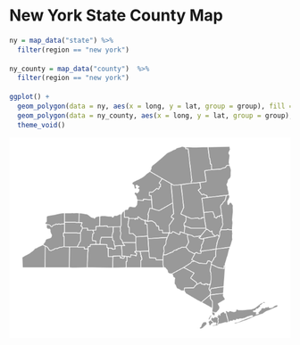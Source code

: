 New York State County Map
================

``` r
ny = map_data("state") %>% 
  filter(region == "new york")

ny_county = map_data("county")  %>% 
  filter(region == "new york")

ggplot() + 
  geom_polygon(data = ny, aes(x = long, y = lat, group = group), fill = "darkgray") + 
  geom_polygon(data = ny_county, aes(x = long, y = lat, group = group), fill = NA, color = "white") +
  theme_void()
```

![](Map_files/figure-markdown_github/unnamed-chunk-1-1.png)
